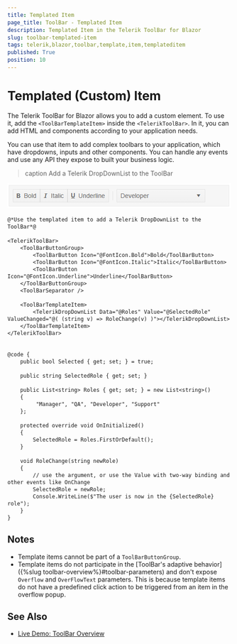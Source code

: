 ```yaml
---
title: Templated Item
page_title: ToolBar - Templated Item
description: Templated Item in the Telerik ToolBar for Blazor
slug: toolbar-templated-item
tags: telerik,blazor,toolbar,template,item,templateditem
published: True
position: 10
---
```


# Templated (Custom) Item

The Telerik ToolBar for Blazor allows you to add a custom element. To use it, add the `<ToolBarTemplateItem>` inside the `<TelerikToolBar>`. In it, you can add HTML and components according to your application needs.

You can use that item to add complex toolbars to your application, which have dropdowns, inputs and other components. You can handle any events and use any API they expose to built your business logic.

>caption Add a Telerik DropDownList to the ToolBar

![templated item for the ToolBar](images/toolbar-templated-item.png)

````CSHTML
@*Use the templated item to add a Telerik DropDownList to the ToolBar*@

<TelerikToolBar>
    <ToolBarButtonGroup>
        <ToolBarButton Icon="@FontIcon.Bold">Bold</ToolBarButton>
        <ToolBarButton Icon="@FontIcon.Italic">Italic</ToolBarButton>
        <ToolBarButton Icon="@FontIcon.Underline">Underline</ToolBarButton>
    </ToolBarButtonGroup>
    <ToolBarSeparator />

    <ToolBarTemplateItem>
        <TelerikDropDownList Data="@Roles" Value="@SelectedRole" ValueChanged="@( (string v) => RoleChange(v) )"></TelerikDropDownList>
    </ToolBarTemplateItem>
</TelerikToolBar>


@code {
    public bool Selected { get; set; } = true;

    public string SelectedRole { get; set; }

    public List<string> Roles { get; set; } = new List<string>()
    {
         "Manager", "QA", "Developer", "Support"
    };

    protected override void OnInitialized()
    {
        SelectedRole = Roles.FirstOrDefault();
    }

    void RoleChange(string newRole)
    {
        // use the argument, or use the Value with two-way binding and other events like OnChange
        SelectedRole = newRole;
        Console.WriteLine($"The user is now in the {SelectedRole} role");
    }
}
````

## Notes

* Template items cannot be part of a `ToolBarButtonGroup`.
* Template items do not participate in the [ToolBar's adaptive behavior]({%slug toolbar-overview%}#toolbar-parameters) and don't expose `Overflow` and `OverFlowText` parameters. This is because template items do not have a predefined click action to be triggered from an item in the overflow popup.

## See Also

* [Live Demo: ToolBar Overview](https://demos.telerik.com/blazor-ui/toolbar/overview)

